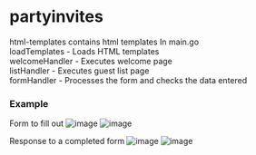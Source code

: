 # partyinvites
html-templates contains html templates
In main.go      
    loadTemplates - Loads HTML templates        
    welcomeHandler - Executes welcome page      
    listHandler - Executes guest list page      
    formHandler - Processes the form and checks the data entered    
### Example
Form to fill out
![image](https://user-images.githubusercontent.com/86295099/220124690-ab5d32fe-ac38-4078-9e68-fa79e9d748a7.png)
![image](https://user-images.githubusercontent.com/86295099/220125168-67860d86-0028-4166-959d-65bd19ac5585.png)

Response to a completed form
![image](https://user-images.githubusercontent.com/86295099/220125648-9882ccb5-a169-44eb-aab5-011a7a9cf9f6.png)
![image](https://user-images.githubusercontent.com/86295099/220125878-097b9917-4144-43da-8442-206d528bc53b.png)

